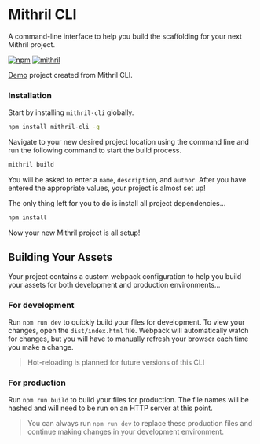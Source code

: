 # Mithril CLI
A command-line interface to help you build the scaffolding for your next Mithril project.

[![npm](https://img.shields.io/npm/v/mithril-cli.svg)](https://www.npmjs.com/package/mithril-cli) [![mithril](https://img.shields.io/badge/mithril-1.1.3-blue.svg)](https://mithril.js.org/)

[Demo](http://collierdevlinmedia.com/mithril/#!/) project created from Mithril CLI.

### Installation
Start by installing `mithril-cli` globally.

```sh
npm install mithril-cli -g
```

Navigate to your new desired project location using the command line and run the following command to start the build process.

```sh
mithril build
```

You will be asked to enter a `name`, `description`, and `author`. After you have entered the appropriate values, your project is almost set up!

The only thing left for you to do is install all project dependencies...

```sh
npm install
```

Now your new Mithril project is all setup!

## Building Your Assets

Your project contains a custom webpack configuration to help you build your assets for both development and production environments...

### For development

Run `npm run dev` to quickly build your files for development. To view your changes, open the `dist/index.html` file. Webpack will automatically watch for changes, but you will have to manually refresh your browser each time you make a change.

> Hot-reloading is planned for future versions of this CLI

### For production

Run `npm run build` to build your files for production. The file names will be hashed and will need to be run on an HTTP server at this point.

> You can always run `npm run dev` to replace these production files and continue making changes in your development environment.
